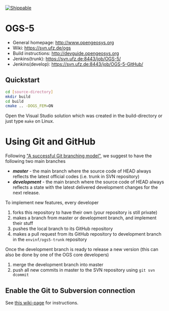 [![Shippable](https://api.shippable.com/projects/553ff718edd7f2c052d6b180/badge?branchName=develop)](https://app.shippable.com/projects/553ff718edd7f2c052d6b180/builds/latest)

# OGS-5 #

- General homepage: http://www.opengeosys.org
- Wiki: https://svn.ufz.de/ogs
- Build instructions: http://devguide.opengeosys.org
- Jenkins(trunk): https://svn.ufz.de:8443/job/OGS-5/
- Jenkins(develop): https://svn.ufz.de:8443/job/OGS-5-GitHub/

## Quickstart ##

``` bash
cd [source-directory]
mkdir build
cd build
cmake .. -DOGS_FEM=ON
```

Open the Visual Studio solution which was created in the build-directory or just type `make` on Linux.

# Using Git and GitHub #

Following ["A successful Git branching model"](http://nvie.com/posts/a-successful-git-branching-model/), we suggest to have the following two main branches
- ***master*** - the main branch where the source code of HEAD always reflects the latest official codes (i.e. trunk in SVN repository)
- ***development*** - the main branch where the source code of HEAD always reflects a state with the latest delivered development changes for the next release.

To implement new features, every developer
1. forks this repository to have their own (your repository is still private)
2. makes a branch from master or development branch, and implement their stuff
3. pushes the local branch to its GitHub repository
4. makes a pull request from its GitHub repository to development branch in the `envinf/ogs5-trunk` repository

Once the development branch is ready to release a new version (this can also be done by one of the OGS core developers)
1. merge the development branch into master
2. push all new commits in master to the SVN repository using `git svn dcommit`

## Enable the Git to Subversion connection ##

See [this wiki-page](https://github.com/envinf/ogs5-trunk/wiki) for instructions.
